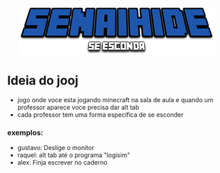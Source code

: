 <p align="center">
  <img src="./senaihide.png">
</p>

# Ideia do jooj
- jogo onde voce esta jogando minecraft na sala de aula e quando um professor aparece voce precisa dar alt tab
- cada professor tem uma forma especifica de se esconder
### exemplos:
- gustavo: Deslige o monitor
- raquel: alt tab até o programa "logisim"
- alex: Finja escrever no caderno
